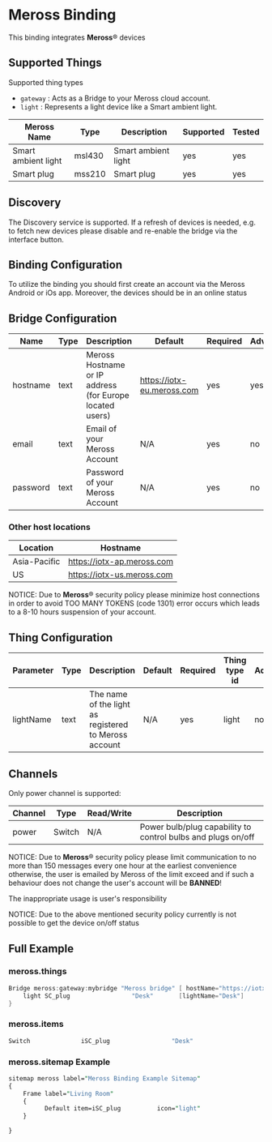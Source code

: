 # Meross Binding

This binding integrates **Meross**&reg; devices

## Supported Things

Supported thing types

- `gateway` : Acts as a Bridge to your Meross cloud account.
- `light` : Represents a light device like a Smart ambient light.

|   Meross Name       | Type   | Description         | Supported | Tested|
|---------------------|--------|---------------------|-----------|--------|
| Smart ambient light | msl430 | Smart ambient light | yes       | yes    |
| Smart plug          | mss210 | Smart plug          | yes       | yes    |

## Discovery

The Discovery service is supported.
If a refresh of devices is needed, e.g. to fetch new devices please disable and re-enable the bridge via the interface button.

## Binding Configuration

To utilize the binding you should first create an account via the Meross Android or iOs app.
Moreover, the devices should be in an online status

## Bridge Configuration

| Name     | Type | Description                                              | Default                    | Required | Advanced |
|----------|------|----------------------------------------------------------|----------------------------|----------|----------|
| hostname | text | Meross Hostname or IP address (for Europe located users) | <https://iotx-eu.meross.com> | yes      | yes      |
| email    | text | Email of your Meross Account                             | N/A                        | yes      | no       |
| password | text | Password of your Meross Account                          | N/A                        | yes      | no       |

### Other host locations

| Location     | Hostname                   |
|--------------|----------------------------|
| Asia-Pacific | <https://iotx-ap.meross.com> |
| US           | <https://iotx-us.meross.com> |

NOTICE: Due to  **Meross**&reg; security policy please minimize host connections in order to avoid TOO MANY TOKENS (code 1301) error occurs which leads to a  8-10 hours suspension of your account.

## Thing Configuration

| Parameter | Type | Description                                             | Default | Required | Thing type id | Advanced |
|-----------|------|---------------------------------------------------------|---------|----------|---------------|----------|
| lightName | text | The name of the light as registered to Meross account   | N/A     | yes      | light         | no       |

## Channels

Only power channel is supported:

| Channel | Type   | Read/Write | Description                                                  |
|---------|--------|------------|--------------------------------------------------------------|
| power   | Switch | N/A        | Power bulb/plug capability to control bulbs and plugs on/off |

NOTICE: Due to **Meross**&reg; security policy please limit communication to no more than 150 messages every one hour at the earliest convenience otherwise, the user is emailed by Meross of the limit exceed and if such a behaviour does not change the user's account will be **BANNED**!

The inappropriate usage is user's responsibility

NOTICE: Due to the above mentioned security policy  currently is not possible to get the device on/off status  

## Full Example

### meross.things

```java
Bridge meross:gateway:mybridge "Meross bridge" [ hostName="https://iotx-eu.meross.com", userEmail="abcde" userPassword="fghij" ] {
    light SC_plug                 "Desk"       [lightName="Desk"]
}
```

### meross.items

```java
Switch              iSC_plug                 "Desk"                                    { channel="meross:light:mybridge:SC_plug:power" }
```

### meross.sitemap Example

```perl
sitemap meross label="Meross Binding Example Sitemap"
{
    Frame label="Living Room"
    {
          Default item=iSC_plug          icon="light"
    }

}
```
